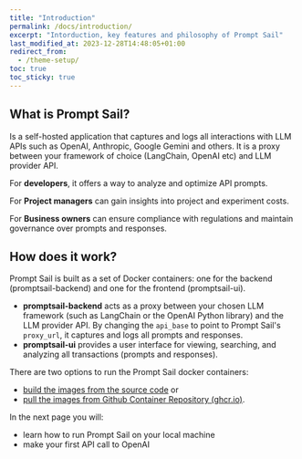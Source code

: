 ```yaml
---
title: "Introduction"
permalink: /docs/introduction/
excerpt: "Intorduction, key features and philosophy of Prompt Sail"
last_modified_at: 2023-12-28T14:48:05+01:00
redirect_from:
  - /theme-setup/
toc: true
toc_sticky: true
---
```



## What is Prompt Sail?


Is a self-hosted application that captures and logs all interactions with LLM APIs such as OpenAI, Anthropic, Google Gemini and others. It is a proxy between your framework of choice (LangChain, OpenAI etc) and LLM provider API. 

For **developers**, it offers a way to analyze and optimize API prompts. 

For **Project managers** can gain insights into project and experiment costs. 

For **Business owners** can ensure compliance with regulations and maintain governance over prompts and responses.


## How does it work?

Prompt Sail is built as a set of Docker containers: one for the backend (promptsail-backend) and one for the frontend (promptsail-ui).

- **promptsail-backend** acts as a proxy between your chosen LLM framework (such as LangChain or the OpenAI Python library) and the LLM provider API. By changing the `api_base` to point to Prompt Sail's `proxy_url`, it captures and logs all prompts and responses.
- **promptsail-ui** provides a user interface for viewing, searching, and analyzing all transactions (prompts and responses).


There are two options to run the Prompt Sail docker containers: 
* [build the images from the source code](/docs/quick-start-guide/#build-the-docker-images-from-the-source-code) or 
* [pull the images from Github Container Repository (ghcr.io)](/docs/quick-start-guide/#pull-and-run-the-docker-images-from-ghcr).


In the next page you will:

* learn how to run Prompt Sail on your local machine
* make your first API call to OpenAI



